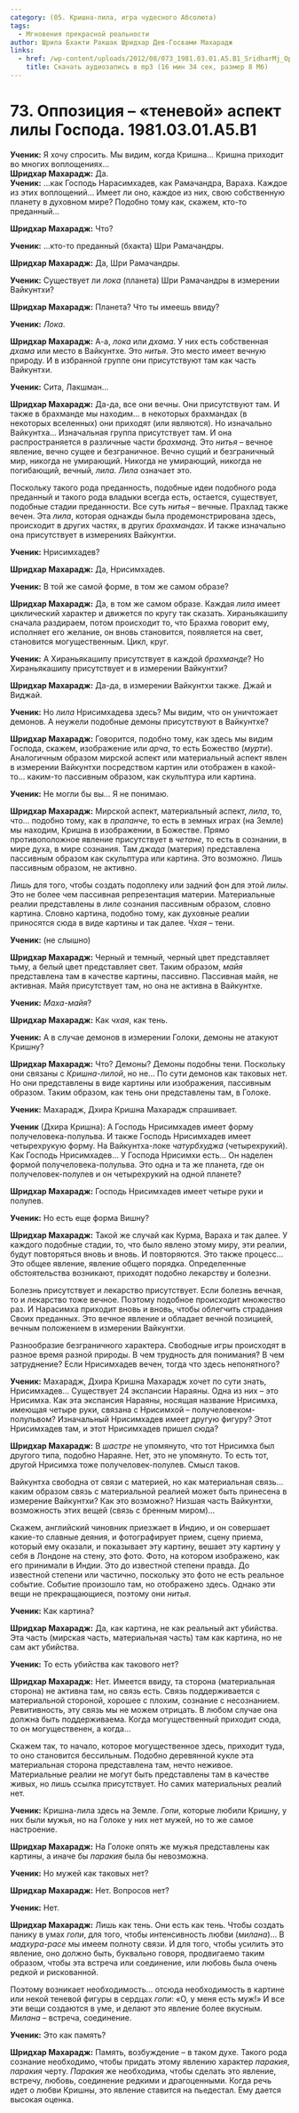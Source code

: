 ```yaml
---
category: (05. Кришна-лила, игра чудесного Абсолюта)
tags:
  - Мгновения прекрасной реальности
author: Шрила Бхакти Ракшак Шридхар Дев-Госвами Махарадж
links:
  - href: /wp-content/uploads/2012/08/073_1981.03.01.A5.B1_SridharMj_Oppozitsiya-tenevoy_aspekt_lily_Gospoda.mp3
    title: Скачать аудиозапись в mp3 (16 мин 34 сек, размер 8 Мб)
---
```


# 73. Оппозиция – «теневой» аспект лилы Господа. 1981.03.01.A5.B1

**Ученик:** Я хочу спросить. Мы видим, когда Кришна… Кришна приходит во многих воплощениях…\
**Шридхар Махарадж:** Да.\
**Ученик:** …как Господь Нарасимхадев, как Рамачандра, Вараха. Каждое из этих воплощений… Имеет ли оно, каждое из них, свою собственную планету в духовном мире? Подобно тому как, скажем, кто-то преданный…

**Шридхар Махарадж:** Что?

**Ученик:** …кто-то преданный (бхакта) Шри Рамачандры.

**Шридхар Махарадж:** Да, Шри Рамачандры.

**Ученик:** Существует ли *лока* (планета) Шри Рамачандры в измерении Вайкунтхи?

**Шридхар Махарадж:** Планета? Что ты имеешь ввиду?

**Ученик:** *Лока*.

**Шридхар Махарадж:** А-а, *лока* или *дхама*. У них есть собственная *дхама* или место в Вайкунтхе. Это *нитья*. Это место имеет вечную природу. И в избранной группе они присутствуют там как часть Вайкунтхи.

**Ученик:** Сита, Лакшман…

**Шридхар Махарадж:** Да-да, все они вечны. Они присутствуют там. И также в брахманде мы находим… в некоторых брахмандах (в некоторых вселенных) они приходят (или являются). Но изначально Вайкунтха… Изначальная группа присутствует там. И она распространяется в различные части *брахманд*. Это *нитья* – вечное явление, вечно сущее и безграничное. Вечно сущий и безграничный мир, никогда не умирающий. Никогда не умирающий, никогда не погибающий, вечный, *лила*. *Лила* означает это.

Поскольку такого рода преданность, подобные идеи подобного рода преданный и такого рода владыки всегда есть, остается, существует, подобные стадии преданности. Все суть *нитья* – вечные. Прахлад также вечен. Эта *лила*, которая однажды была продемонстрирована здесь, происходит в других частях, в других *брахмандах*. И также изначально она присутствует в измерениях Вайкунтхи.

**Ученик:** Нрисимхадев?

**Шридхар Махарадж:** Да, Нрисимхадев.

**Ученик:** В той же самой форме, в том же самом образе?

**Шридхар Махарадж:** Да, в том же самом образе. Каждая *лила* имеет циклический характер и движется по кругу так сказать. Хираньякашипу сначала раздираем, потом происходит то, что Брахма говорит ему, исполняет его желание, он вновь становится, появляется на свет, становится могущественным. Цикл, круг.

**Ученик:** А Хираньякашипу присутствует в каждой *брахманде*? Но Хираньякашипу присутствует и в измерении Вайкунтхи?

**Шридхар Махарадж:** Да-да, в измерении Вайкунтхи также. Джай и Виджай.

**Ученик:** Но *лила* Нрисимхадева здесь? Мы видим, что он уничтожает демонов. А неужели подобные демоны присутствуют в Вайкунтхе?

**Шридхар Махарадж:** Говорится, подобно тому, как здесь мы видим Господа, скажем, изображение или *арча*, то есть Божество (*мурти*). Аналогичным образом мирской аспект или материальный аспект явлен в измерении Вайкунтхи посредством картин или отображен в какой-то… каким-то пассивным образом, как скульптура или картина.

**Ученик:** Не могли бы вы… Я не понимаю.

**Шридхар Махарадж:** Мирской аспект, материальный аспект, *лила*, то, что… подобно тому, как в *прапанче*, то есть в земных играх (на Земле) мы находим, Кришна в изображении, в Божестве. Прямо противоположное явление присутствует в *четане*, то есть в сознании, в мире духа, в мире сознания. Там *джада* (материя) представлена пассивным образом как скульптура или картина. Это возможно. Лишь пассивным образом, не активно.

Лишь для того, чтобы создать подоплеку или задний фон для этой *лилы*. Это не более чем пассивная репрезентация материи. Материальные реалии представлены в *лиле* сознания пассивным образом, словно картина. Словно картина, подобно тому, как духовные реалии приносятся сюда в виде картины и так далее. *Чхая* – тени.

**Ученик:** (не слышно)

**Шридхар Махарадж:** Черный и темный, черный цвет представляет тьму, а белый цвет представляет свет. Таким образом, *майя* представлена там в качестве картины, пассивно. Пассивная майя, не активная. Майя присутствует там, но она не активна в Вайкунтхе.

**Ученик:** *Маха-майя*?

**Шридхар Махарадж:** Как *чхая*, как тень.

**Ученик:** А в случае демонов в измерении Голоки, демоны не атакуют Кришну?

**Шридхар Махарадж:** Что? Демоны? Демоны подобны тени. Поскольку они связаны с *Кришна-лилой*, но не… По сути демонов как таковых нет. Но они представлены в виде картины или изображения, пассивным образом. Таким образом, как тень они представлены там, в Голоке.

**Ученик:** Махарадж, Дхира Кришна Махарадж спрашивает.

**Ученик** (Дхира Кришна): А Господь Нрисимхадев имеет форму получеловека-полульва. И также Господь Нрисимхадев имеет четырехрукую форму. На Вайкунтха-локе *чатурбхуджа* (четырехрукий). Как Господь Нрисимхадев… У Господа Нрисимхи есть… Он наделен формой получеловека-полульва. Это одна и та же планета, где он получеловек-полулев и он четырехрукий на одной планете?

**Шридхар Махарадж:** Господь Нрисимхадев имеет четыре руки и полулев.

**Ученик:** Но есть еще форма Вишну?

**Шридхар Махарадж:** Такой же случай как Курма, Вараха и так далее. У каждого подобные стадии, то, что было явлено этому миру, эти реалии, будут повторяться вновь и вновь. И повторяются. Это также процесс… Это общее явление, явление общего порядка. Определенные обстоятельства возникают, приходят подобно лекарству и болезни.

Болезнь присутствует и лекарство присутствует. Если болезнь вечная, то и лекарство тоже вечное. Поэтому подобное происходит множество раз. И Нарасимха приходит вновь и вновь, чтобы облегчить страдания Своих преданных. Это вечное явление и обладает вечной позицией, вечным положением в измерении Вайкунтхи.

Разнообразие безграничного характера. Свободные игры происходят в разное время разной природы. В чем трудность для понимания? В чем затруднение? Если Нрисимхадев вечен, тогда что здесь непонятного?

**Ученик:** Махарадж, Дхира Кришна Махарадж хочет по сути знать, Нрисимхадев… Существует 24 экспансии Нараяны. Одна из них – это Нрисимха. Как эта экспансия Нараяны, носящая название Нрисимха, имеющая четыре руки, связана с Нрисимхой – получеловеком-полульвом? Изначальный Нрисимхадев имеет другую фигуру? Этот Нрисимхадев там, и этот Нрисимхадев пришел сюда?

**Шридхар Махарадж:** В *шастре* не упомянуто, что тот Нрисимха был другого типа, подобно Нараяне. Нет, это не упомянуто. То есть тот, другой Нрисимха тоже получеловек-полулев. Смысл таков.

Вайкунтха свободна от связи с материей, но как материальная связь… каким образом связь с материальной реалией может быть принесена в измерение Вайкунтхи? Как это возможно? Низшая часть Вайкунтхи, возможность этих вещей (связь с бренным миром)…

Скажем, английский чиновник приезжает в Индию, и он совершает какие-то славные деяния, и фотографирует прием, сцену приема, который ему оказали, и показывает эту картину, вешает эту картину у себя в Лондоне на стену, это фото. Фото, на котором изображено, как его принимали в Индии. Это до известной степени правда. До известной степени или частично, поскольку это фото не есть реальное событие. Событие произошло там, но отображено здесь. Однако эти вещи не прекращающиеся, поэтому они *нитья*.

**Ученик:** Как картина?

**Шридхар Махарадж:** Да, как картина, не как реальный акт убийства. Эта часть (мирская часть, материальная часть) там как картина, но не сам акт убийства.

**Ученик:** То есть убийства как такового нет?

**Шридхар Махарадж:** Нет. Имеется ввиду, та сторона (материальная сторона) не активна там, но связь есть. Связь поддерживается с материальной стороной, хорошее с плохим, сознание с несознанием. Ревитивность, эту связь мы не можем отрицать. В любом случае она должна быть поддерживаема. Когда могущественный приходит сюда, то он могущественен, а когда…

Скажем так, то начало, которое могущественное здесь, приходит туда, то оно становится бессильным. Подобно деревянной кукле эта материальная сторона представлена там, нечто неживое. Материальные реалии не могут быть представлены там в качестве живых, но лишь ссылка присутствует. Но самих материальных реалий нет.

**Ученик:** Кришна-лила здесь на Земле. *Гопи*, которые любили Кришну, у них были мужья, но на Голоке у них нет мужей, но то же самое настроение.

**Шридхар Махарадж:** На Голоке опять же мужья представлены как картины, а иначе бы *паракия* была бы невозможна.

**Ученик:** Но мужей как таковых нет?

**Шридхар Махарадж:** Нет. Вопросов нет?

**Ученик:** Нет.

**Шридхар Махарадж:** Лишь как тень. Они есть как тень. Чтобы создать панику в умах *гопи*, для того, чтобы интенсивность любви (*милана*)… В *мадхура-расе* мы имеем полноту связи. И для того, чтобы усилить это явление, оно должно быть, буквально говоря, продвигаемо таким образом, чтобы эта встреча или соединение, или любовь была очень редкой и рискованной.

Поэтому возникает необходимость… отсюда необходимость в картине или некой теневой фигуры в сердцах *гопи*: «О, у меня есть муж!» И все эти вещи создаются в уме, и делают это явление более вкусным. *Милана* – встреча, соединение.

**Ученик:** Это как память?

**Шридхар Махарадж:** Память, возбуждение – в таком духе. Такого рода сознание необходимо, чтобы придать этому явлению характер *паракия*, *паракия* черту. *Паракия* же необходима, чтобы сделать это явление, встречу, любовь, соединение редкими и драгоценными. Когда речь идет о любви Кришны, это явление ставится на пьедестал. Ему дается высокая оценка.

